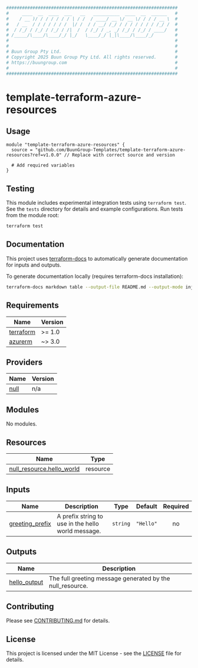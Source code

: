 ```bash
#################################################################
#     ____  __  ____  ___   __   __________  ____  __  ______   #
#    / __ )/ / / / / / / | / /  / ____/ __ \/ __ \/ / / / __ \  #
#   / __  / / / / / / /  |/ /  / / __/ /_/ / / / / / / / /_/ /  #
#  / /_/ / /_/ / /_/ / /|  /  / /_/ / _, _/ /_/ / /_/ / ____/   #
# /_____/\____/\____/_/ |_/   \____/_/ |_|\____/\____/_/        #
#                                                               #
#                                                               #
# Buun Group Pty Ltd.                                           #
# Copyright 2025 Buun Group Pty Ltd. All rights reserved.       #
# https://buungroup.com                                         #
#                                                               #
#################################################################

```

# template-terraform-azure-resources

<!-- Brief description of the module -->

## Usage

```hcl
module "template-terraform-azure-resources" {
  source = "github.com/BuunGroup-Templates/template-terraform-azure-resources?ref=v1.0.0" // Replace with correct source and version

  # Add required variables
}
```

## Testing

This module includes experimental integration tests using `terraform test`.
See the `tests` directory for details and example configurations. Run tests from the module root:
```bash
terraform test
```

## Documentation

This project uses [terraform-docs](https://github.com/terraform-docs/terraform-docs) to automatically generate documentation for inputs and outputs.

To generate documentation locally (requires terraform-docs installation):
```bash
terraform-docs markdown table --output-file README.md --output-mode inject .
```

<!-- BEGIN_TF_DOCS -->
## Requirements

| Name | Version |
|------|---------|
| <a name="requirement_terraform"></a> [terraform](#requirement\_terraform) | >= 1.0 |
| <a name="requirement_azurerm"></a> [azurerm](#requirement\_azurerm) | ~> 3.0 |

## Providers

| Name | Version |
|------|---------|
| <a name="provider_null"></a> [null](#provider\_null) | n/a |

## Modules

No modules.

## Resources

| Name | Type |
|------|------|
| [null_resource.hello_world](https://registry.terraform.io/providers/hashicorp/null/latest/docs/resources/resource) | resource |

## Inputs

| Name | Description | Type | Default | Required |
|------|-------------|------|---------|:--------:|
| <a name="input_greeting_prefix"></a> [greeting\_prefix](#input\_greeting\_prefix) | A prefix string to use in the hello world message. | `string` | `"Hello"` | no |

## Outputs

| Name | Description |
|------|-------------|
| <a name="output_hello_output"></a> [hello\_output](#output\_hello\_output) | The full greeting message generated by the null\_resource. |
<!-- END_TF_DOCS -->

## Contributing

Please see [CONTRIBUTING.md](CONTRIBUTING.md) for details.

## License

This project is licensed under the MIT License - see the [LICENSE](LICENSE) file for details. 